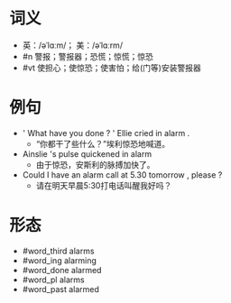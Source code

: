 # 词义
- 英：/əˈlɑːm/； 美：/əˈlɑːrm/
- #n 警报；警报器；恐慌；惊慌；惊恐
- #vt 使担心；使惊恐；使害怕；给(门等)安装警报器
# 例句
- ' What have you done ? ' Ellie cried in alarm .
	- “你都干了些什么？”埃利惊恐地喊道。
- Ainslie 's pulse quickened in alarm
	- 由于惊恐，安斯利的脉搏加快了。
- Could I have an alarm call at 5.30 tomorrow , please ?
	- 请在明天早晨5:30打电话叫醒我好吗？
# 形态
- #word_third alarms
- #word_ing alarming
- #word_done alarmed
- #word_pl alarms
- #word_past alarmed
